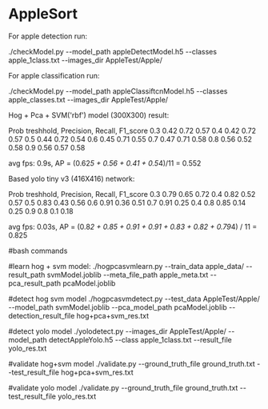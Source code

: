 # AppleSort
For apple detection run:

 ./checkModel.py --model_path appleDetectModel.h5 --classes apple_1class.txt  --images_dir AppleTest/Apple/
 
For apple classification run:

 ./checkModel.py --model_path appleClassiftcnModel.h5 --classes apple_classes.txt  --images_dir AppleTest/Apple/
 
 
 Hog + Pca + SVM('rbf') model (300X300) result:
 
 Prob treshhold, Precision, Recall, F1_score
      0.3           0.42     0.72     0.57 
      0.4           0.42     0.72     0.57
      0.5           0.44     0.72     0.54
      0.6           0.45     0.71     0.55
      0.7           0.47     0.71     0.58
      0.8           0.56     0.52     0.58
      0.9           0.56     0.57     0.58
 
 avg fps: 0.9s,
 AP = (0.62*5 + 0.56 + 0.41 + 0.5*4)/11 = 0.552
 
 Based yolo tiny v3 (416X416) network:
 
 Prob treshhold, Precision, Recall, F1_score
      0.3           0.79     0.65     0.72 
      0.4           0.82     0.52     0.57
      0.5           0.83     0.43     0.56
      0.6           0.91     0.36     0.51
      0.7           0.91     0.25     0.4
      0.8           0.85     0.14     0.25
      0.9           0.8      0.1      0.18

avg fps: 0.03s,
AP = (0.8*2 + 0.85 + 0.91 + 0.91 + 0.83 + 0.82 + 0.79*4) / 11 = 0.825

#bash commands

#learn hog + svm model:
./hogpcasvmlearn.py --train_data apple_data/ --result_path svmModel.joblib --meta_file_path apple_meta.txt --pca_result_path pcaModel.joblib

#detect hog svm model 
./hogpcasvmdetect.py --test_data AppleTest/Apple/ --model_path svmModel.joblib --pca_model_path pcaModel.joblib --detection_result_file hog+pca+svm_res.txt 

#detect yolo model
./yolodetect.py --images_dir AppleTest/Apple/ --model_path detectAppleYolo.h5 --class apple_1class.txt --result_file yolo_res.txt

#validate hog+svm model
./validate.py --ground_truth_file ground_truth.txt --test_result_file hog+pca+svm_res.txt

#validate yolo model
./validate.py --ground_truth_file ground_truth.txt --test_result_file yolo_res.txt
